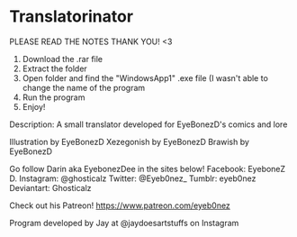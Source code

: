 # Translatorinator
PLEASE READ THE NOTES THANK YOU! <3
1. Download the .rar file
2. Extract the folder
3. Open folder and find the "WindowsApp1" .exe file (I wasn't able to change the name of the program 
4. Run the program
5. Enjoy!

Description:
A small translator developed for EyeBonezD's comics and lore

Illustration by EyeBonezD
Xezegonish by EyeBonezD
Brawish by EyeBonezD

Go follow Darin aka EyebonezDee in the sites below!
Facebook: EyeboneZ D.
Instagram: @ghosticalz
Twitter: @Eyeb0nez_
Tumblr: eyeb0nez
Deviantart: Ghosticalz

Check out his Patreon!
https://www.patreon.com/eyeb0nez

Program developed by Jay at @jaydoesartstuffs on Instagram
